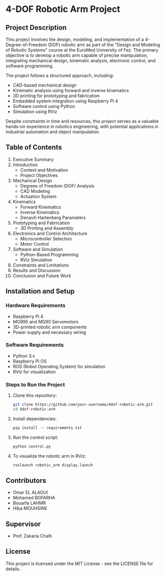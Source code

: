 # 4-DOF Robotic Arm Project

## Project Description
This project involves the design, modeling, and implementation of a 4-Degree-of-Freedom (DOF) robotic arm as part of the "Design and Modeling of Robotic Systems" course at the EuroMed University of Fez. The primary objective is to develop a robotic arm capable of precise manipulation, integrating mechanical design, kinematic analysis, electronic control, and software programming.

The project follows a structured approach, including:
- CAD-based mechanical design
- Kinematic analysis using forward and inverse kinematics
- 3D printing for prototyping and fabrication
- Embedded system integration using Raspberry Pi 4
- Software control using Python
- Simulation using RViz

Despite constraints in time and resources, this project serves as a valuable hands-on experience in robotics engineering, with potential applications in industrial automation and object manipulation.

## Table of Contents
1. Executive Summary
2. Introduction
   - Context and Motivation
   - Project Objectives
3. Mechanical Design
   - Degrees of Freedom (DOF) Analysis
   - CAD Modeling
   - Actuation System
4. Kinematics
   - Forward Kinematics
   - Inverse Kinematics
   - Denavit-Hartenberg Parameters
5. Prototyping and Fabrication
   - 3D Printing and Assembly
6. Electronics and Control Architecture
   - Microcontroller Selection
   - Motor Control
7. Software and Simulation
   - Python-Based Programming
   - RViz Simulation
8. Constraints and Limitations
9. Results and Discussion
10. Conclusion and Future Work

## Installation and Setup
### Hardware Requirements
- Raspberry Pi 4
- MG995 and MG90 Servomotors
- 3D-printed robotic arm components
- Power supply and necessary wiring

### Software Requirements
- Python 3.x
- Raspberry Pi OS
- ROS (Robot Operating System) for simulation
- RViz for visualization

### Steps to Run the Project
1. Clone this repository:
   ```bash
   git clone https://github.com/your-username/4dof-robotic-arm.git
   cd 4dof-robotic-arm
   ```
2. Install dependencies:
   ```bash
   pip install -r requirements.txt
   ```
3. Run the control script:
   ```bash
   python control.py
   ```
4. To visualize the robotic arm in RViz:
   ```bash
   roslaunch robotic_arm display.launch
   ```

## Contributors
- Omar EL ALAOUI
- Mohamed BOFARHA
- Bouarfa LAHMR
- Hiba MOUHSINE

## Supervisor
- Prof. Zakaria Chalh

## License
This project is licensed under the MIT License - see the LICENSE file for details.
